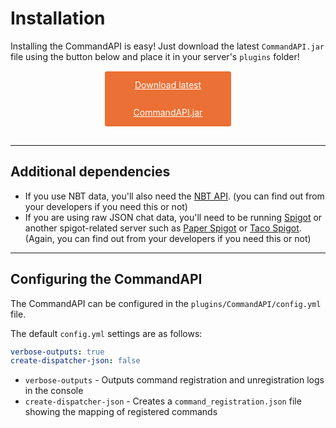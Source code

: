 # Installation

Installing the CommandAPI is easy! Just download the latest `CommandAPI.jar` file using the button below and place it in your server's `plugins` folder!

<br>

<a href="https://github.com/JorelAli/1.13-Command-API/releases/latest/download/CommandAPI.jar" style="
background-color:#EB7035;
border-radius:3px;
color:#ffffff;
display:block;
line-height:44px;
text-align:center;
width:40%;
margin-top: -30px;
margin-bottom: 30px;
margin-left:auto;
margin-right: auto;">Download latest CommandAPI.jar</a>

-----

## Additional dependencies

- If you use NBT data, you'll also need the [NBT API](https://www.spigotmc.org/resources/nbt-api.7939/). (you can find out from your developers if you need this or not)
- If you are using raw JSON chat data, you'll need to be running [Spigot](https://www.spigotmc.org/wiki/about-spigot/) or another spigot-related server such as [Paper Spigot](https://papermc.io/) or [Taco Spigot](https://tacospigot.github.io/). (Again, you can find out from your developers if you need this or not)

-----

## Configuring the CommandAPI

The CommandAPI can be configured in the `plugins/CommandAPI/config.yml` file.

The default `config.yml` settings are as follows:

```yaml
verbose-outputs: true
create-dispatcher-json: false
```

* `verbose-outputs` - Outputs command registration and unregistration logs in the console
* `create-dispatcher-json` - Creates a `command_registration.json` file showing the mapping of registered commands
